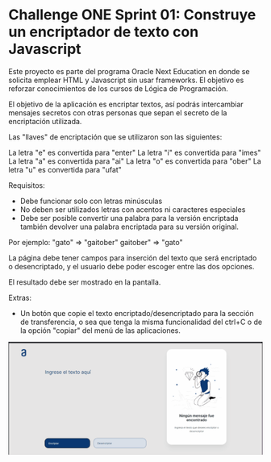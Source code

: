 # Challenge ONE Sprint 01: Construye un encriptador de texto con Javascript

Este proyecto es parte del programa Oracle Next Education en donde se solicita emplear HTML y Javascript sin usar frameworks. 
El objetivo es reforzar conocimientos de los cursos de Lógica de Programación.

El objetivo de la aplicación es encriptar textos, así podrás intercambiar mensajes secretos con otras personas que sepan el secreto de la encriptación utilizada.

Las "llaves" de encriptación que se utilizaron son las siguientes:

La letra "e" es convertida para "enter"
La letra "i" es convertida para "imes"
La letra "a" es convertida para "ai"
La letra "o" es convertida para "ober"
La letra "u" es convertida para "ufat"

Requisitos:
- Debe funcionar solo con letras minúsculas
- No deben ser utilizados letras con acentos ni caracteres especiales
- Debe ser posible convertir una palabra para la versión encriptada también devolver una palabra encriptada para su versión original.

Por ejemplo:
"gato" => "gaitober"
gaitober" => "gato"

La página debe tener campos para inserción del texto que será encriptado o desencriptado, y el usuario debe poder escoger entre las dos opciones.

El resultado debe ser mostrado en la pantalla.

Extras:
- Un botón que copie el texto encriptado/desencriptado para la sección de transferencia, o sea que tenga la misma funcionalidad del ctrl+C o de la opción "copiar" del menú de las aplicaciones.

![Alt Text](/img/Animation2.gif) 